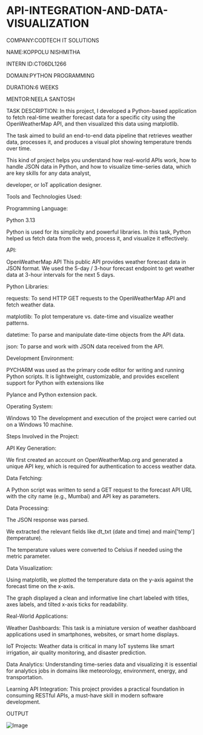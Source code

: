 # API-INTEGRATION-AND-DATA-VISUALIZATION

COMPANY:CODTECH IT SOLUTIONS

NAME:KOPPOLU NISHMITHA

INTERN ID:CT06DL1266

DOMAIN:PYTHON PROGRAMMING

DURATION:6 WEEKS

MENTOR:NEELA SANTOSH

TASK DESCRIPTION: In this project, I developed a Python-based application to fetch real-time weather forecast data for a specific city using the OpenWeatherMap API, and then visualized this data using matplotlib.

The task aimed to build an end-to-end data pipeline that retrieves weather data, processes it, and produces a visual plot showing temperature trends over time.

This kind of project helps you understand how real-world APIs work, how to handle JSON data in Python, and how to visualize time-series data, which are key skills for any data analyst,

developer, or IoT application designer.

Tools and Technologies Used:

Programming Language:

Python 3.13

Python is used for its simplicity and powerful libraries. In this task, Python helped us fetch data from the web, process it, and visualize it effectively.

API:

OpenWeatherMap API This public API provides weather forecast data in JSON format. We used the 5-day / 3-hour forecast endpoint to get weather data at 3-hour intervals for the next 5 days.

Python Libraries:

requests: To send HTTP GET requests to the OpenWeatherMap API and fetch weather data.

matplotlib: To plot temperature vs. date-time and visualize weather patterns.

datetime: To parse and manipulate date-time objects from the API data.

json: To parse and work with JSON data received from the API.

Development Environment:

PYCHARM was used as the primary code editor for writing and running Python scripts. It is lightweight, customizable, and provides excellent support for Python with extensions like

Pylance and Python extension pack.

Operating System:

Windows 10 The development and execution of the project were carried out on a Windows 10 machine.

Steps Involved in the Project:

API Key Generation:

We first created an account on OpenWeatherMap.org and generated a unique API key, which is required for authentication to access weather data.

Data Fetching:

A Python script was written to send a GET request to the forecast API URL with the city name (e.g., Mumbai) and API key as parameters.

Data Processing:

The JSON response was parsed.

We extracted the relevant fields like dt_txt (date and time) and main['temp'] (temperature).

The temperature values were converted to Celsius if needed using the metric parameter.

Data Visualization:

Using matplotlib, we plotted the temperature data on the y-axis against the forecast time on the x-axis.

The graph displayed a clean and informative line chart labeled with titles, axes labels, and tilted x-axis ticks for readability.

Real-World Applications:

Weather Dashboards: This task is a miniature version of weather dashboard applications used in smartphones, websites, or smart home displays.

IoT Projects: Weather data is critical in many IoT systems like smart irrigation, air quality monitoring, and disaster prediction.

Data Analytics: Understanding time-series data and visualizing it is essential for analytics jobs in domains like meteorology, environment, energy, and transportation.

Learning API Integration: This project provides a practical foundation in consuming RESTful APIs, a must-have skill in modern software development.

OUTPUT

![Image](https://github.com/user-attachments/assets/fbdf5833-a4f2-4d95-be93-ac5c91c419bf)
